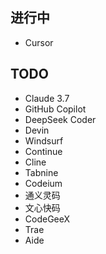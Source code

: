 
## 进行中

* Cursor

## TODO

* Claude 3.7
* GitHub Copilot
* DeepSeek Coder
* Devin
* Windsurf
* Continue
* Cline
* Tabnine
* Codeium
* 通义灵码
* 文心快码
* CodeGeeX
* Trae
* Aide

